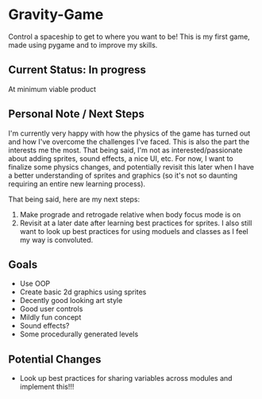 # Gravity-Game
Control a spaceship to get to where you want to be! This is my first game, made using pygame and to improve my skills.

## Current Status: In progress
At minimum viable product

## Personal Note / Next Steps
I'm currently very happy with how the physics of the game has turned out and how I've overcome the challenges I've faced.
This is also the part the interests me the most. That being said, I'm not as interested/passionate about adding sprites, sound effects, a nice UI, etc.
For now, I want to finalize some physics changes, and potentially revisit this later when I have a better understanding of sprites and graphics (so it's not so daunting requiring an entire new learning process).

That being said, here are my next steps:

1. Make prograde and retrogade relative when body focus mode is on
2. Revisit at a later date after learning best practices for sprites. I also still want to look up best practices for using moduels and classes as I feel my way is convoluted.

## Goals
- Use OOP
- Create basic 2d graphics using sprites
- Decently good looking art style
- Good user controls
- Mildly fun concept
- Sound effects?
- Some procedurally generated levels


## Potential Changes
- Look up best practices for sharing variables across modules and implement this!!!
